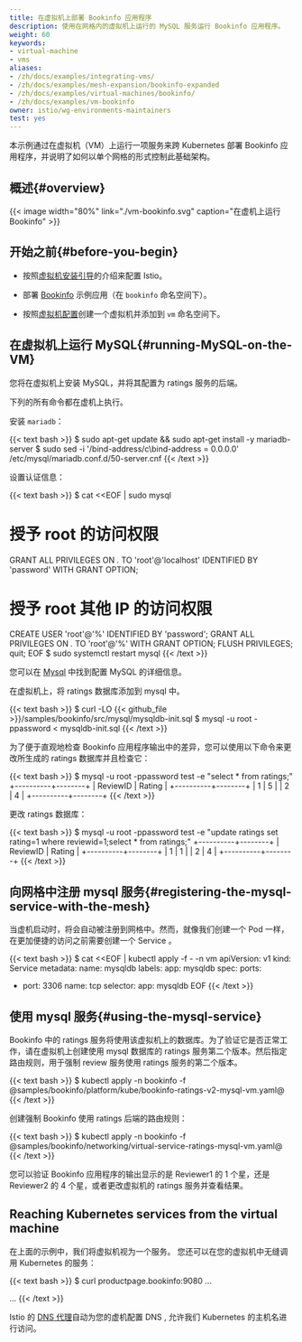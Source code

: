 ```yaml
---
title: 在虚拟机上部署 Bookinfo 应用程序
description: 使用在网格内的虚拟机上运行的 MySQL 服务运行 Bookinfo 应用程序。
weight: 60
keywords:
- virtual-machine
- vms
aliases:
- /zh/docs/examples/integrating-vms/
- /zh/docs/examples/mesh-expansion/bookinfo-expanded
- /zh/docs/examples/virtual-machines/bookinfo/
- /zh/docs/examples/vm-bookinfo
owner: istio/wg-environments-maintainers
test: yes
---
```


本示例通过在虚拟机（VM）上运行一项服务来跨 Kubernetes 部署 Bookinfo 应用程序，并说明了如何以单个网格的形式控制此基础架构。

## 概述{#overview}

{{< image width="80%" link="./vm-bookinfo.svg" caption="在虚机上运行 Bookinfo" >}}

<!-- source of the drawing
https://docs.google.com/drawings/d/1G1592HlOVgtbsIqxJnmMzvy6ejIdhajCosxF1LbvspI/edit
 -->

## 开始之前{#before-you-begin}

- 按照[虚拟机安装引导](/zh/docs/setup/install/virtual-machine/)的介绍来配置 Istio。

- 部署 [Bookinfo](/zh/docs/examples/bookinfo/) 示例应用（在 `bookinfo` 命名空间下）。

- 按照[虚拟机配置](/zh/docs/setup/install/virtual-machine/#configure-the-virtual-machine)创建一个虚拟机并添加到 `vm` 命名空间下。

## 在虚拟机上运行 MySQL{#running-MySQL-on-the-VM}

您将在虚拟机上安装 MySQL，并将其配置为 ratings 服务的后端。

下列的所有命令都在虚机上执行。

安装 `mariadb`：

{{< text bash >}}
$ sudo apt-get update && sudo apt-get install -y mariadb-server
$ sudo sed -i '/bind-address/c\bind-address  = 0.0.0.0' /etc/mysql/mariadb.conf.d/50-server.cnf
{{< /text >}}

设置认证信息：

{{< text bash >}}
$ cat <<EOF | sudo mysql
# 授予 root 的访问权限
GRANT ALL PRIVILEGES ON *.* TO 'root'@'localhost' IDENTIFIED BY 'password' WITH GRANT OPTION;
# 授予 root 其他 IP 的访问权限
CREATE USER 'root'@'%' IDENTIFIED BY 'password';
GRANT ALL PRIVILEGES ON *.* TO 'root'@'%' WITH GRANT OPTION;
FLUSH PRIVILEGES;
quit;
EOF
$ sudo systemctl restart mysql
{{< /text >}}

您可以在 [Mysql](https://mariadb.com/kb/en/library/download/) 中找到配置 MySQL 的详细信息。

在虚拟机上，将 ratings 数据库添加到 mysql 中。

{{< text bash >}}
$ curl -LO {{< github_file >}}/samples/bookinfo/src/mysql/mysqldb-init.sql
$ mysql -u root -ppassword < mysqldb-init.sql
{{< /text >}}

为了便于直观地检查 Bookinfo 应用程序输出中的差异，您可以使用以下命令来更改所生成的 ratings 数据库并且检查它：

{{< text bash >}}
$ mysql -u root -ppassword test -e "select * from ratings;"
+----------+--------+
| ReviewID | Rating |
+----------+--------+
|        1 |      5 |
|        2 |      4 |
+----------+--------+
{{< /text >}}

更改 ratings 数据库：

{{< text bash >}}
$ mysql -u root -ppassword test -e  "update ratings set rating=1 where reviewid=1;select * from ratings;"
+----------+--------+
| ReviewID | Rating |
+----------+--------+
|        1 |      1 |
|        2 |      4 |
+----------+--------+
{{< /text >}}

## 向网格中注册 mysql 服务{#registering-the-mysql-service-with-the-mesh}

当虚机启动时，将会自动被注册到网格中。然而，就像我们创建一个 Pod 一样，在更加便捷的访问之前需要创建一个 Service 。

{{< text bash >}}
$ cat <<EOF | kubectl apply -f - -n vm
apiVersion: v1
kind: Service
metadata:
  name: mysqldb
  labels:
    app: mysqldb
spec:
  ports:
  - port: 3306
    name: tcp
  selector:
    app: mysqldb
EOF
{{< /text >}}

## 使用 mysql 服务{#using-the-mysql-service}

Bookinfo 中的 ratings 服务将使用该虚拟机上的数据库。为了验证它是否正常工作，请在虚拟机上创建使用 mysql 数据库的 ratings 服务第二个版本。然后指定路由规则，用于强制 review 服务使用 ratings 服务的第二个版本。

{{< text bash >}}
$ kubectl apply -n bookinfo -f @samples/bookinfo/platform/kube/bookinfo-ratings-v2-mysql-vm.yaml@
{{< /text >}}

创建强制 Bookinfo 使用 ratings 后端的路由规则：

{{< text bash >}}
$ kubectl apply -n bookinfo -f @samples/bookinfo/networking/virtual-service-ratings-mysql-vm.yaml@
{{< /text >}}

您可以验证 Bookinfo 应用程序的输出显示的是 Reviewer1 的 1 个星，还是 Reviewer2 的 4 个星，或者更改虚拟机的 ratings 服务并查看结果。

## Reaching Kubernetes services from the virtual machine

在上面的示例中，我们将虚拟机视为一个服务。 您还可以在您的虚拟机中无缝调用 Kubernetes 的服务：

{{< text bash >}}
$ curl productpage.bookinfo:9080
...
<title>Simple Bookstore App</title>
...
{{< /text >}}

Istio 的 [DNS 代理](/zh/docs/ops/configuration/traffic-management/dns-proxy/)自动为您的虚机配置 DNS , 允许我们 Kubernetes 的主机名进行访问。
